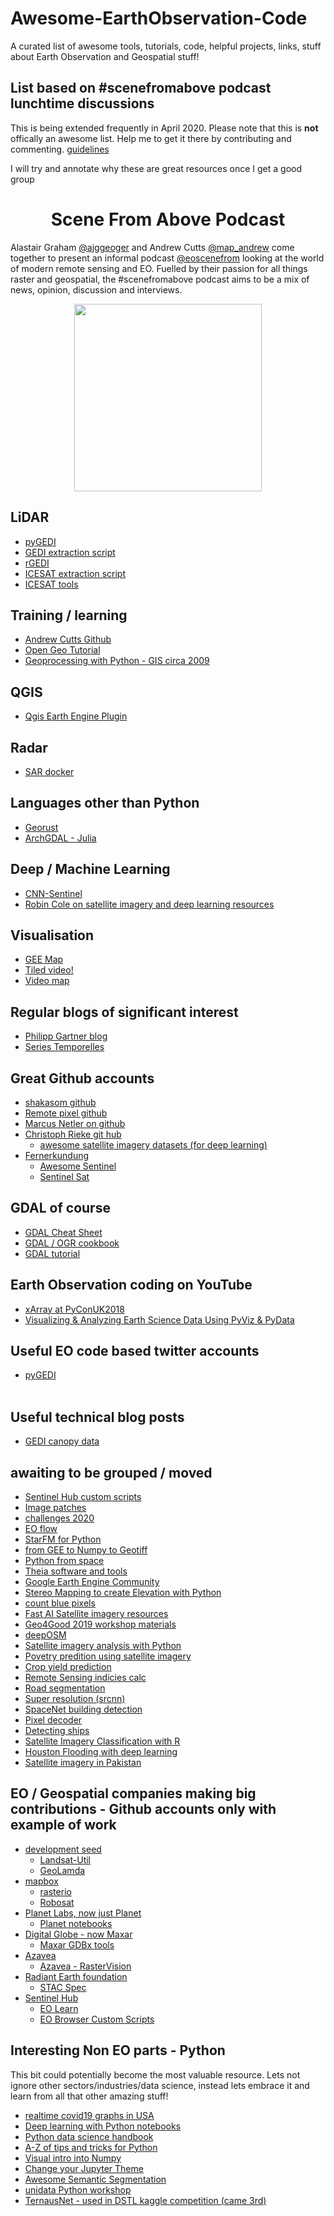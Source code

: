 # Awesome-EarthObservation-Code
A curated list of awesome tools, tutorials, code, helpful projects, links, stuff about Earth Observation and Geospatial stuff!

## List based on #scenefromabove podcast lunchtime discussions
This is being extended frequently in April 2020. Please note that this is <b>not</b> offically an awesome list. Help me to get it there by contributing and commenting. [guidelines](https://github.com/sindresorhus/awesome/blob/master/contributing.md)

I will try and annotate why these are great resources once I get a good group

<div align="center">

# Scene From Above Podcast
</div>

Alastair Graham [@ajggeoger](https://twitter.com/ajggeoger) and Andrew Cutts [@map_andrew](https://twitter.com/map_andrew) come together to present an informal podcast [@eoscenefrom](https://twitter.com/eoscenefrom) looking at the world of modern remote sensing and EO.
Fuelled by their passion for all things raster and geospatial, the #scenefromabove podcast aims to be a mix of news, opinion, discussion and interviews. <br>


<p align="center">
  <img width="300" height="300" src="https://geogerservices.files.wordpress.com/2018/06/scenefromabovepodcast.jpg?w=300&h=300">
</p>


## LiDAR
  * [pyGEDI](https://github.com/EduinHSERNA/pyGEDI)
  * [GEDI extraction script](https://gist.github.com/KMarkert/c68ccf53260d7b775b836bf2e11e2ec3)
  * [rGEDI](https://github.com/carlos-alberto-silva/rGEDI)
  * [ICESAT extraction script](https://gist.github.com/bzgeo/950f3db986b3513311ed42efe2395171)
  * [ICESAT tools](https://github.com/icesat-2UT/PhoREAL)
## Training / learning
  * [Andrew Cutts Github](https://github.com/acgeospatial)
  * [Open Geo Tutorial](https://github.com/patrickcgray/open-geo-tutorial)
  * [Geoprocessing with Python - GIS circa 2009](https://www.gis.usu.edu/~chrisg/python/2009/)
## QGIS
  * [Qgis Earth Engine Plugin](https://github.com/gee-community/qgis-earthengine-plugin)
## Radar
  * [SAR docker](https://github.com/mortcanty/SARDocker)
## Languages other than Python
  * [Georust](https://github.com/georust)
  * [ArchGDAL - Julia](https://github.com/yeesian/ArchGDAL.jl)
## Deep / Machine Learning
  * [CNN-Sentinel](https://github.com/jensleitloff/CNN-Sentinel)
  * [Robin Cole on satellite imagery and deep learning resources](https://github.com/robmarkcole/satellite-image-deep-learning)
## Visualisation
  * [GEE Map](https://github.com/giswqs/geemap)
  * [Tiled video!](http://gena.github.io/experiments/mapbox/debug/tiled-video-no2.html)
  * [Video map](https://github.com/openearth/videomap)
## Regular blogs of significant interest
* [Philipp Gartner blog](https://philippgaertner.github.io/)
* [Series Temporelles](https://labo.obs-mip.fr/multitemp/)
## Great Github accounts
* [shakasom github](https://github.com/shakasom)
* [Remote pixel github](https://github.com/RemotePixel)
* [Marcus Netler on github](https://github.com/neteler)
* [Christoph Rieke git hub](https://github.com/chrieke)
  * [awesome satellite imagery datasets (for deep learning)](https://github.com/chrieke/awesome-satellite-imagery-datasets)
* [Fernerkundung](https://github.com/Fernerkundung/) 
  * [Awesome Sentinel](https://github.com/Fernerkundung/awesome-sentinel) 
  * [Sentinel Sat](https://github.com/sentinelsat/sentinelsat)
## GDAL of course
* [GDAL Cheat Sheet](https://github.com/dwtkns/gdal-cheat-sheet)
* [GDAL / OGR cookbook](https://pcjericks.github.io/py-gdalogr-cookbook/)
* [GDAL tutorial](https://jakobmiksch.eu/post/gdal_ogr/)
## Earth Observation coding on YouTube
* [xArray at PyConUK2018](https://www.youtube.com/watch?v=Dgr_d8iEWk4)
* [Visualizing & Analyzing Earth Science Data Using PyViz & PyData](https://youtu.be/-XMXNmGRk5c?t=455)
## Useful EO code based twitter accounts
* [pyGEDI](https://twitter.com/pyGEDI)<br><br>
## Useful technical blog posts
* [GEDI canopy data](https://medium.com/@abt0020/extracting-canopy-height-with-gedi-data-5af8c87df158)
## awaiting to be grouped / moved
* [Sentinel Hub custom scripts](https://github.com/sentinel-hub/custom-scripts)
* [Image patches](https://github.com/Vooban/Smoothly-Blend-Image-Patches)
* [challenges 2020](https://github.com/esowc/challenges_2020)
* [EO flow](https://github.com/sentinel-hub/eo-flow)
* [StarFM for Python](https://github.com/nmileva/starfm4py)
* [from GEE to Numpy to Geotiff](https://mygeoblog.com/2017/10/06/from-gee-to-numpy-to-geotiff/)
* [Python from space](https://github.com/kscottz/PythonFromSpace)
* [Theia software and tools](https://www.theia-land.fr/en/softwares-and-tools/)
* [Google Earth Engine Community](https://github.com/gee-community)
* [Stereo Mapping to create Elevation with Python](https://github.com/cmla/s2p)
* [count blue pixels](https://github.com/craic/count_shelters/blob/master/count_blue_pixels.py)
* [Fast AI Satellite imagery resources](https://forums.fast.ai/t/geospatial-deep-learning-resources-study-group/31044)
* [Geo4Good 2019 workshop materials](https://sites.google.com/earthoutreach.org/geoforgood19/agenda/breakout-sessions)
* [deepOSM](https://github.com/trailbehind/DeepOSM)
* [Satellite imagery analysis with Python](https://github.com/parulnith/Satellite-Imagery-Analysis-with-Python)
* [Povetry predition using satellite imagery](https://github.com/carsonluuu/Poverty-Prediction-by-Satellite-Imagery)
* [Crop yield prediction](https://github.com/meet-sapu/Crop-Yield-Prediction-Using-Satellite-Imagery)
* [Remote Sensing indicies calc](https://github.com/rander38/Remote-Sensing-Indices-Derivation-Tool)
* [Road segmentation](https://github.com/Paulymorphous/Road-Segmentation)
* [Super resolution (srcnn)](https://github.com/WarrenGreen/srcnn)
* [SpaceNet building detection](https://github.com/motokimura/spacenet_building_detection)
* [Pixel decoder](https://github.com/Geoyi/pixel-decoder)
* [Detecting ships](https://github.com/ucalyptus/Detecting-Ships)
* [Satellite Imagery Classification with R](https://github.com/kkgadiraju/SatelliteImageClassification)
* [Houston Flooding with deep learning](https://github.com/Lichtphyz/Houston_flooding)
* [Satellite imagery in Pakistan](https://github.com/iam-mhaseeb/Satellite-Imagery-Analysis-of-Vegetation-in-Southern-Pakistan)


## EO / Geospatial companies making big contributions - Github accounts only with example of work
* [development seed](https://github.com/developmentseed)
  * [Landsat-Util](https://github.com/developmentseed/landsat-util)
  * [GeoLamda](https://github.com/developmentseed/geolambda)
* [mapbox](https://github.com/mapbox)
  * [rasterio](https://github.com/mapbox/rasterio)
  * [Robosat](https://github.com/mapbox/robosat)
* [Planet Labs, now just Planet](https://github.com/planetlabs)
  * [Planet notebooks](https://github.com/planetlabs/notebooks)
* [Digital Globe - now Maxar](https://github.com/DigitalGlobe)
  * [Maxar GDBx tools](https://github.com/DigitalGlobe/gbdxtools)
* [Azavea](https://github.com/azavea)
  * [Azavea - RasterVision](https://github.com/azavea/raster-vision)
* [Radiant Earth foundation](https://github.com/radiantearth)
  * [STAC Spec](https://github.com/radiantearth/stac-spec)
* [Sentinel Hub](https://github.com/sentinel-hub)
  * [EO Learn](https://github.com/sentinel-hub/eo-learn)
  * [EO Browser Custom Scripts](https://github.com/sentinel-hub/custom-scripts)
## Interesting Non EO parts - Python
This bit could potentially become the most valuable resource. Lets not ignore other sectors/industries/data science, instead lets embrace it and learn from all that other amazing stuff!
* [realtime covid19 graphs in USA](https://github.com/k-sys/covid-19)
* [Deep learning with Python notebooks](https://github.com/fchollet/deep-learning-with-python-notebooks)
* [Python data science handbook](https://jakevdp.github.io/PythonDataScienceHandbook/)
* [A-Z of tips and tricks for Python](https://www.freecodecamp.org/news/an-a-z-of-useful-python-tricks-b467524ee747/)
* [Visual intro into Numpy](https://jalammar.github.io/visual-numpy/)
* [Change your Jupyter Theme](https://github.com/dunovank/jupyter-themes)
* [Awesome Semantic Segmentation](https://github.com/mrgloom/awesome-semantic-segmentation)
* [unidata Python workshop](https://unidata.github.io/python-training/workshop/workshop-intro/)
* [TernausNet - used in DSTL kaggle competition (came 3rd)](https://github.com/ternaus/TernausNet)
